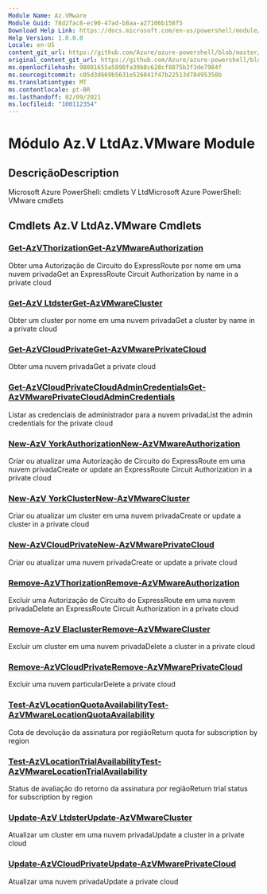 ```yaml
---
Module Name: Az.VMware
Module Guid: 78d2fac8-ec90-47ad-b8aa-a27106b158f5
Download Help Link: https://docs.microsoft.com/en-us/powershell/module/az.vmware
Help Version: 1.0.0.0
Locale: en-US
content_git_url: https://github.com/Azure/azure-powershell/blob/master/src/VMware/help/Az.VMware.md
original_content_git_url: https://github.com/Azure/azure-powershell/blob/master/src/VMware/help/Az.VMware.md
ms.openlocfilehash: 98081655a5898fa39b8c628cf8875b2f3de7984f
ms.sourcegitcommit: c05d3d669b5631e526841f47b22513d78495350b
ms.translationtype: MT
ms.contentlocale: pt-BR
ms.lasthandoff: 02/09/2021
ms.locfileid: "100112354"
---
```

# <span data-ttu-id="6cf8e-101">Módulo Az.V Ltd</span><span class="sxs-lookup"><span data-stu-id="6cf8e-101">Az.VMware Module</span></span>
## <span data-ttu-id="6cf8e-102">Descrição</span><span class="sxs-lookup"><span data-stu-id="6cf8e-102">Description</span></span>
<span data-ttu-id="6cf8e-103">Microsoft Azure PowerShell: cmdlets V Ltd</span><span class="sxs-lookup"><span data-stu-id="6cf8e-103">Microsoft Azure PowerShell: VMware cmdlets</span></span>

## <span data-ttu-id="6cf8e-104">Cmdlets Az.V Ltd</span><span class="sxs-lookup"><span data-stu-id="6cf8e-104">Az.VMware Cmdlets</span></span>
### [<span data-ttu-id="6cf8e-105">Get-AzVThorization</span><span class="sxs-lookup"><span data-stu-id="6cf8e-105">Get-AzVMwareAuthorization</span></span>](Get-AzVMwareAuthorization.md)
<span data-ttu-id="6cf8e-106">Obter uma Autorização de Circuito do ExpressRoute por nome em uma nuvem privada</span><span class="sxs-lookup"><span data-stu-id="6cf8e-106">Get an ExpressRoute Circuit Authorization by name in a private cloud</span></span>

### [<span data-ttu-id="6cf8e-107">Get-AzV Ltdster</span><span class="sxs-lookup"><span data-stu-id="6cf8e-107">Get-AzVMwareCluster</span></span>](Get-AzVMwareCluster.md)
<span data-ttu-id="6cf8e-108">Obter um cluster por nome em uma nuvem privada</span><span class="sxs-lookup"><span data-stu-id="6cf8e-108">Get a cluster by name in a private cloud</span></span>

### [<span data-ttu-id="6cf8e-109">Get-AzVCloudPrivate</span><span class="sxs-lookup"><span data-stu-id="6cf8e-109">Get-AzVMwarePrivateCloud</span></span>](Get-AzVMwarePrivateCloud.md)
<span data-ttu-id="6cf8e-110">Obter uma nuvem privada</span><span class="sxs-lookup"><span data-stu-id="6cf8e-110">Get a private cloud</span></span>

### [<span data-ttu-id="6cf8e-111">Get-AzVCloudPrivateCloudAdminCredentials</span><span class="sxs-lookup"><span data-stu-id="6cf8e-111">Get-AzVMwarePrivateCloudAdminCredentials</span></span>](Get-AzVMwarePrivateCloudAdminCredentials.md)
<span data-ttu-id="6cf8e-112">Listar as credenciais de administrador para a nuvem privada</span><span class="sxs-lookup"><span data-stu-id="6cf8e-112">List the admin credentials for the private cloud</span></span>

### [<span data-ttu-id="6cf8e-113">New-AzV YorkAuthorization</span><span class="sxs-lookup"><span data-stu-id="6cf8e-113">New-AzVMwareAuthorization</span></span>](New-AzVMwareAuthorization.md)
<span data-ttu-id="6cf8e-114">Criar ou atualizar uma Autorização de Circuito do ExpressRoute em uma nuvem privada</span><span class="sxs-lookup"><span data-stu-id="6cf8e-114">Create or update an ExpressRoute Circuit Authorization in a private cloud</span></span>

### [<span data-ttu-id="6cf8e-115">New-AzV YorkCluster</span><span class="sxs-lookup"><span data-stu-id="6cf8e-115">New-AzVMwareCluster</span></span>](New-AzVMwareCluster.md)
<span data-ttu-id="6cf8e-116">Criar ou atualizar um cluster em uma nuvem privada</span><span class="sxs-lookup"><span data-stu-id="6cf8e-116">Create or update a cluster in a private cloud</span></span>

### [<span data-ttu-id="6cf8e-117">New-AzVCloudPrivate</span><span class="sxs-lookup"><span data-stu-id="6cf8e-117">New-AzVMwarePrivateCloud</span></span>](New-AzVMwarePrivateCloud.md)
<span data-ttu-id="6cf8e-118">Criar ou atualizar uma nuvem privada</span><span class="sxs-lookup"><span data-stu-id="6cf8e-118">Create or update a private cloud</span></span>

### [<span data-ttu-id="6cf8e-119">Remove-AzVThorization</span><span class="sxs-lookup"><span data-stu-id="6cf8e-119">Remove-AzVMwareAuthorization</span></span>](Remove-AzVMwareAuthorization.md)
<span data-ttu-id="6cf8e-120">Excluir uma Autorização de Circuito do ExpressRoute em uma nuvem privada</span><span class="sxs-lookup"><span data-stu-id="6cf8e-120">Delete an ExpressRoute Circuit Authorization in a private cloud</span></span>

### [<span data-ttu-id="6cf8e-121">Remove-AzV Elacluster</span><span class="sxs-lookup"><span data-stu-id="6cf8e-121">Remove-AzVMwareCluster</span></span>](Remove-AzVMwareCluster.md)
<span data-ttu-id="6cf8e-122">Excluir um cluster em uma nuvem privada</span><span class="sxs-lookup"><span data-stu-id="6cf8e-122">Delete a cluster in a private cloud</span></span>

### [<span data-ttu-id="6cf8e-123">Remove-AzVCloudPrivate</span><span class="sxs-lookup"><span data-stu-id="6cf8e-123">Remove-AzVMwarePrivateCloud</span></span>](Remove-AzVMwarePrivateCloud.md)
<span data-ttu-id="6cf8e-124">Excluir uma nuvem particular</span><span class="sxs-lookup"><span data-stu-id="6cf8e-124">Delete a private cloud</span></span>

### [<span data-ttu-id="6cf8e-125">Test-AzVLocationQuotaAvailability</span><span class="sxs-lookup"><span data-stu-id="6cf8e-125">Test-AzVMwareLocationQuotaAvailability</span></span>](Test-AzVMwareLocationQuotaAvailability.md)
<span data-ttu-id="6cf8e-126">Cota de devolução da assinatura por região</span><span class="sxs-lookup"><span data-stu-id="6cf8e-126">Return quota for subscription by region</span></span>

### [<span data-ttu-id="6cf8e-127">Test-AzVLocationTrialAvailability</span><span class="sxs-lookup"><span data-stu-id="6cf8e-127">Test-AzVMwareLocationTrialAvailability</span></span>](Test-AzVMwareLocationTrialAvailability.md)
<span data-ttu-id="6cf8e-128">Status de avaliação do retorno da assinatura por região</span><span class="sxs-lookup"><span data-stu-id="6cf8e-128">Return trial status for subscription by region</span></span>

### [<span data-ttu-id="6cf8e-129">Update-AzV Ltdster</span><span class="sxs-lookup"><span data-stu-id="6cf8e-129">Update-AzVMwareCluster</span></span>](Update-AzVMwareCluster.md)
<span data-ttu-id="6cf8e-130">Atualizar um cluster em uma nuvem privada</span><span class="sxs-lookup"><span data-stu-id="6cf8e-130">Update a cluster in a private cloud</span></span>

### [<span data-ttu-id="6cf8e-131">Update-AzVCloudPrivate</span><span class="sxs-lookup"><span data-stu-id="6cf8e-131">Update-AzVMwarePrivateCloud</span></span>](Update-AzVMwarePrivateCloud.md)
<span data-ttu-id="6cf8e-132">Atualizar uma nuvem privada</span><span class="sxs-lookup"><span data-stu-id="6cf8e-132">Update a private cloud</span></span>

